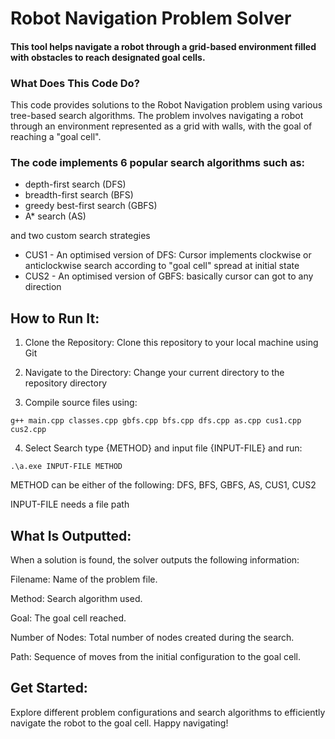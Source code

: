 
# Robot Navigation Problem Solver
#### This tool helps navigate a robot through a grid-based environment filled with obstacles to reach designated goal cells.

### What Does This Code Do?
This code provides solutions to the Robot Navigation problem using various tree-based search algorithms. The problem involves navigating a robot through an environment represented as a grid with walls, with the goal of reaching a "goal cell". 


### The code implements 6 popular search algorithms such as:
- depth-first search (DFS)
- breadth-first search (BFS)
- greedy best-first search (GBFS)
- A* search (AS)


and two custom search strategies 
- CUS1 - An optimised version of DFS: Cursor implements clockwise or anticlockwise search according to "goal cell" spread at initial state 
- CUS2 - An optimised version of GBFS: basically cursor can got to any direction


## How to Run It:
1. Clone the Repository: Clone this repository to your local machine using Git

2. Navigate to the Directory: Change your current directory to the repository directory

3. Compile source files using:
```
g++ main.cpp classes.cpp gbfs.cpp bfs.cpp dfs.cpp as.cpp cus1.cpp cus2.cpp
```

4. Select Search type {METHOD} and input file {INPUT-FILE} and run:
```
.\a.exe INPUT-FILE METHOD
```
METHOD can be either of the following: DFS, BFS, GBFS, AS, CUS1, CUS2

INPUT-FILE needs a file path


## What Is Outputted:
When a solution is found, the solver outputs the following information:

Filename: Name of the problem file.

Method: Search algorithm used.

Goal: The goal cell reached.

Number of Nodes: Total number of nodes created during the search.

Path: Sequence of moves from the initial configuration to the goal cell.


## Get Started:
Explore different problem configurations and search algorithms to efficiently navigate the robot to the goal cell. Happy navigating!
